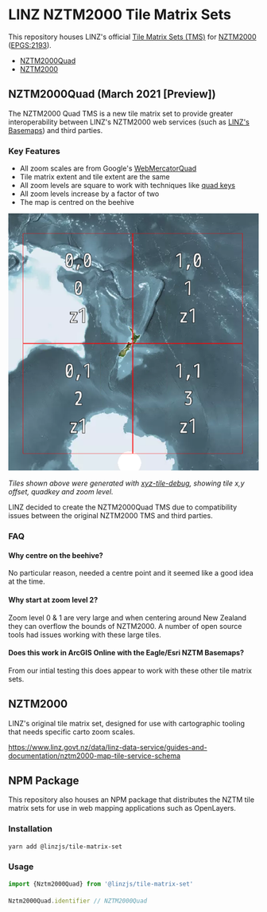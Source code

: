 # LINZ NZTM2000 Tile Matrix Sets

This repository houses LINZ's official [Tile Matrix Sets (TMS)](https://www.ogc.org/standards/tms) for [NZTM2000](https://www.linz.govt.nz/data/geodetic-system/datums-projections-and-heights/projections/new-zealand-transverse-mercator-2000) ([EPGS:2193](http://epsg.io/2193)).

- [NZTM2000Quad](./raw/NZTM2000Quad.json)
- [NZTM2000](./raw/NZTM2000.json)

## NZTM2000Quad (March 2021 [Preview])

The NZTM2000 Quad TMS is a new tile matrix set to provide greater interoperability between LINZ's NZTM2000 web services (such as [LINZ's Basemaps](https://basemaps.linz.govt.nz)) and third parties.

### Key Features

- All zoom scales are from Google's [WebMercatorQuad](https://docs.opengeospatial.org/is/17-083r2/17-083r2.html#62)
- Tile matrix extent and tile extent are the same
- All zoom levels are square to work with techniques like [quad keys](https://docs.microsoft.com/en-us/bingmaps/articles/bing-maps-tile-system#tile-coordinates-and-quadkeys)
- All zoom levels increase by a factor of two
- The map is centred on the beehive
 
![NztmQuad - Zoom 1](./NztmQuadZ1.png)

*Tiles shown above were generated with [xyz-tile-debug](https://github.com/blacha/xyz-tile-debug), showing tile x,y offset, quadkey and zoom level.*

LINZ decided to create the NZTM2000Quad TMS due to compatibility issues between the original NZTM2000 TMS and third parties.

### FAQ

#### Why centre on the beehive?

No particular reason, needed a centre point and it seemed like a good idea at the time.

#### Why start at zoom level 2?

Zoom level 0 & 1 are very large and when centering around New Zealand they can overflow the bounds of NZTM2000. A number of open source tools had issues working with these large tiles.

#### Does this work in ArcGIS Online with the Eagle/Esri NZTM Basemaps?

From our intial testing this does appear to work with these other tile matrix sets.

## NZTM2000

LINZ's original tile matrix set, designed for use with cartographic tooling that needs specific carto zoom scales.

https://www.linz.govt.nz/data/linz-data-service/guides-and-documentation/nztm2000-map-tile-service-schema

## NPM Package

This repository also houses an NPM package that distributes the NZTM tile matrix sets for use in web mapping applications such as OpenLayers.

### Installation

```
yarn add @linzjs/tile-matrix-set
```

### Usage

```typescript
import {Nztm2000Quad} from '@linzjs/tile-matrix-set'

Nztm2000Quad.identifier // NZTM2000Quad
```
